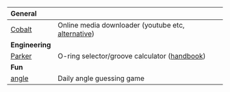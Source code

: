 | General                                                                                                              |                                                                                                                                                  |
| :------------------------------------------------------------------------------------------------------------------- | :----------------------------------------------------------------------------------------------------------------------------------------------- |
| [Cobalt](https://cobalt.tools/)                                                                                      | Online media downloader (youtube etc, [alternative](https://vatis.tech/tools/youtube-to-mp4))                                                    |
| **Engineering**                                                                                                      |                                                                                                                                                  |
| [Parker](https://divapps.parker.com/divapps/oring/ORingSelector/?LangID=EN&lang=en&cntry=us/17061&LangSrcType=local) | O-ring selector/groove calculator ([handbook](https://www.parker.com/content/dam/Parker-com/Literature/O-Ring-Division-Literature/ORD-5700.pdf)) |
| **Fun**                                                                                                              |                                                                                                                                                  |
| [angle](https://angle.wtf/)                                                                                          | Daily angle guessing game                                                                                                                        |
